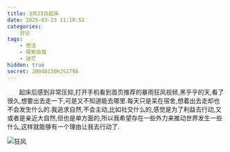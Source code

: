 ```yaml
---
title: 3月23日起床
date: 2025-03-23 11:19:52
categories: 
    日记
tags:
    - 想法
    - 探索自我
    - 迷茫
hidden: true
secret: 20040130HJS1798
---
```


&nbsp; &nbsp; &nbsp; &nbsp;起床后感到非常压抑,打开手机看到首页推荐的暴雨狂风视频,黑乎乎的天,看了很久,想要出去走一下,可是又不知道能去哪里.每天只是呆在宿舍,想着出去走却也不会发生什么的.我追求自然,不会主动,比如社交什么的,感觉是为了利益去行动,又或者是亲近大自然,但也是单方面的,所以我希望存在一些外力来推动世界发生一些什么,这样就能够有一个理由让我去行动了.
        
![狂风](/PictureRecord/20250323.png)
